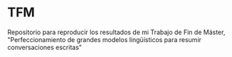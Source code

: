 # TFM
Repositorio para reproducir los resultados de mi Trabajo de Fin de Máster, "Perfeccionamiento de grandes modelos lingüísticos para resumir conversaciones escritas"
